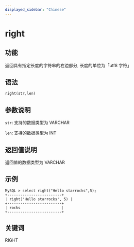 ```yaml
---
displayed_sidebar: "Chinese"
---
```


# right

## 功能

返回具有指定长度的字符串的右边部分, 长度的单位为「utf8 字符」

## 语法

```Haskell
right(str,len)
```

## 参数说明

`str`: 支持的数据类型为 VARCHAR

`len`: 支持的数据类型为 INT

## 返回值说明

返回值的数据类型为 VARCHAR

## 示例

```Plain Text
MySQL > select right("Hello starrocks",5);
+-------------------------+
| right('Hello starrocks', 5) |
+-------------------------+
| rocks                   |
+-------------------------+
```

## 关键词

RIGHT
